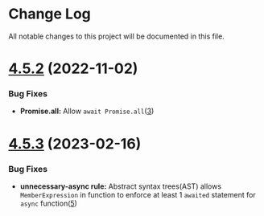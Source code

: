 # Change Log

All notable changes to this project will be documented in this file.

# [4.5.2](https://github.com/typescript-eslint/typescript-eslint/compare/v5.41.0...v5.42.0) (2022-11-02)

### Bug Fixes

- **Promise.all:** Allow `await Promise.all`([3](https://github.com/edsbuildings/eslint-plugin-async-promise/commit/b80475d3d495ba87eb641d166c56b55c9171f4c2))

# [4.5.3](https://github.com/typescript-eslint/typescript-eslint/compare/v5.41.0...v5.42.0) (2023-02-16)

### Bug Fixes

- **unnecessary-async rule:** Abstract syntax trees(AST) allows `MemberExpression` in function to enforce at least 1 `awaited` statement for `async` function([5](https://github.com/edsbuildings/eslint-plugin-async-promise/pull/5/files))
